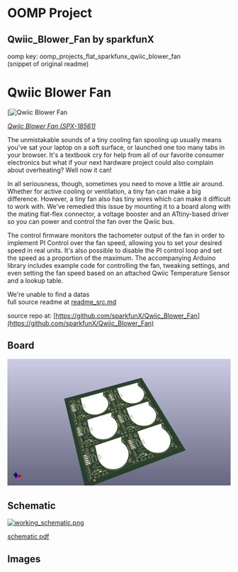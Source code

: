 # OOMP Project  
## Qwiic_Blower_Fan  by sparkfunX  
  
oomp key: oomp_projects_flat_sparkfunx_qwiic_blower_fan  
(snippet of original readme)  
  
Qwiic Blower Fan  
========================================  
  
[![Qwiic Blower Fan](https://cdn.sparkfun.com//assets/parts/1/8/0/1/2/18561-Qwiic_Blower_Fan-01.jpg)  
  
[*Qwiic Blower Fan (SPX-18561)*](https://www.sparkfun.com/products/18561)  
  
The unmistakable sounds of a tiny cooling fan spooling up usually means you've sat your laptop on a soft surface, or launched one too many tabs in your browser. It's a textbook cry for help from all of our favorite consumer electronics but what if your next hardware project could also complain about overheating? Well now it can!  
  
In all seriousness, though, sometimes you need to move a little air around. Whether for active cooling or ventilation, a tiny fan can make a big difference. However, a tiny fan also has tiny wires which can make it difficult to work with. We've remedied this issue by mounting it to a board along with the mating flat-flex connector, a voltage booster and an ATtiny-based driver so you can power and control the fan over the Qwiic bus.  
  
The control firmware monitors the tachometer output of the fan in order to implement PI Control over the fan speed, allowing you to set your desired speed in real units. It's also possible to disable the PI control loop and set the speed as a proportion of the maximum. The accompanying Arduino library includes example code for controlling the fan, tweaking settings, and even setting the fan speed based on an attached Qwiic Temperature Sensor and a lookup table.  
  
We're unable to find a datas  
  full source readme at [readme_src.md](readme_src.md)  
  
source repo at: [https://github.com/sparkfunX/Qwiic_Blower_Fan](https://github.com/sparkfunX/Qwiic_Blower_Fan)  
## Board  
  
[![working_3d.png](working_3d_600.png)](working_3d.png)  
## Schematic  
  
[![working_schematic.png](working_schematic_600.png)](working_schematic.png)  
  
[schematic pdf](working_schematic.pdf)  
## Images  
